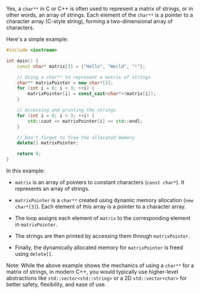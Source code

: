 Yes, a `char**` in C or C++ is often used to represent a matrix of strings, or in other words, an array of strings. Each element of the `char**` is a pointer to a character array (C-style string), forming a two-dimensional array of characters.

Here's a simple example:

```cpp
#include <iostream>

int main() {
    const char* matrix[3] = {"Hello", "World", "!"};

    // Using a char** to represent a matrix of strings
    char** matrixPointer = new char*[3];
    for (int i = 0; i < 3; ++i) {
        matrixPointer[i] = const_cast<char*>(matrix[i]);
    }

    // Accessing and printing the strings
    for (int i = 0; i < 3; ++i) {
        std::cout << matrixPointer[i] << std::endl;
    }

    // Don't forget to free the allocated memory
    delete[] matrixPointer;

    return 0;
}
```

In this example:

- `matrix` is an array of pointers to constant characters (`const char*`). It represents an array of strings.

- `matrixPointer` is a `char**` created using dynamic memory allocation (`new char*[3]`). Each element of this array is a pointer to a character array.

- The loop assigns each element of `matrix` to the corresponding element in `matrixPointer`.

- The strings are then printed by accessing them through `matrixPointer`.

- Finally, the dynamically allocated memory for `matrixPointer` is freed using `delete[]`.

Note: While the above example shows the mechanics of using a `char**` for a matrix of strings, in modern C++, you would typically use higher-level abstractions like `std::vector<std::string>` or a 2D `std::vector<char>` for better safety, flexibility, and ease of use.